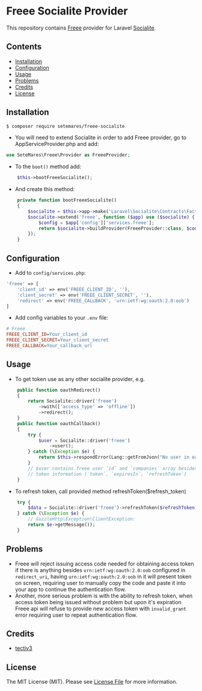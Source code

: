# Freee Socialite Provider

This repository contains [Freee](https://developer.freee.co.jp/) provider for Laravel [Socialite](https://github.com/laravel/socialite).

## Contents

- [Installation](#installation)
- [Configuration](#configuration)
- [Usage](#usage)
- [Problems](#problems)
- [Credits](#credits)
- [License](#license)

## Installation

```bash
$ composer require setemares/freee-socialite
```

* You will need to extend Socialite in order to add Freee provider, go to AppServiceProvider.php and add:
```php
use SeteMares\Freee\Provider as FreeeProvider;
```

* To the `boot()` method add:
```php
    $this->bootFreeeSocialite();
```

* And create this method:
```php
    private function bootFreeeSocialite()
    {
        $socialite = $this->app->make('Laravel\Socialite\Contracts\Factory');
        $socialite->extend('freee', function ($app) use ($socialite) {
            $config = $app['config']['services.freee'];
            return $socialite->buildProvider(FreeeProvider::class, $config);
        });
    }
```

## Configuration

* Add to `config/services.php`:
```php
'freee' => [
    'client_id' => env('FREEE_CLIENT_ID', ''),
    'client_secret' => env('FREEE_CLIENT_SECRET', ''),
    'redirect' => env('FREEE_CALLBACK', 'urn:ietf:wg:oauth:2.0:oob')
]
```

* Add config variables to your `.env` file:
```ini
# Freee
FREEE_CLIENT_ID=Your_client_id
FREEE_CLIENT_SECRET=Your_client_secret
FREEE_CALLBACK=Your_callback_url
```

## Usage

* To get token use as any other socialite provider, e.g.
```php
    public function oauthRedirect()
    {
        return Socialite::driver('freee')
            ->with(['access_type' => 'offline'])
            ->redirect();
    }
    public function oauthCallback()
    {
        try {
            $user = Socialite::driver('freee')
                ->user();
        } catch (\Exception $e) {
            return $this->respondError(Lang::getFromJson("No user in oauth response"), 422);
        }
        // $user contains freee user `id` and `companies` array besides
        // token information (`token`, `expiresIn`, `refreshToken`)
    }
```

* To refresh token, call provided method refreshToken($refresh_token)
```php
    try {
        $data = Socialite::driver('freee')->refreshToken($refreshToken);
    } catch (\Exception $e) {
        // GuzzleHttp\Exception\ClientException:
        return $e->getMessage());
    }
```

## Problems

- Freee will reject issuing access code needed for obtaining access token if there is anything besides `urn:ietf:wg:oauth:2.0:oob` configured in `redirect_uri`, having `urn:ietf:wg:oauth:2.0:oob` in it will present token on screen, requiring user to manually copy the code and paste it into your app to continue the authentication flow.
- Another, more serious problem is with the ability to refresh token, when access token being issued without problem but upon it's expiration Freee api will refuse to provide new access token with `invalid_grant` error requiring user to repeat authentication flow.

## Credits

- [tectiv3](https://github.com/tectiv3)

## License

The MIT License (MIT). Please see [License File](LICENSE) for more information.
